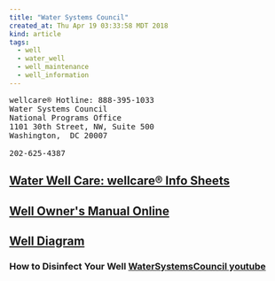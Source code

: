 ```yaml
---
title: "Water Systems Council"
created_at: Thu Apr 19 03:33:58 MDT 2018
kind: article
tags:
  - well
  - water_well
  - well_maintenance
  - well_information
---
```


<pre>
wellcare® Hotline: 888-395-1033
Water Systems Council
National Programs Office
1101 30th Street, NW, Suite 500
Washington,  DC 20007

202-625-4387
</pre>

<h2>
  <a href="https://www.watersystemscouncil.org/water-well-help/wellcare-info-sheets/" target="_blank">Water Well Care: wellcare® Info Sheets</a>
</h2>

<h2>
  <a href="https://www.watersystemscouncil.org/water-well-help/well-owners-manual/" target="_blank">Well Owner's Manual Online</a>
</h2>

<h2>
  <a href="https://www.watersystemscouncil.org/water-well-help/well-diagram/" target="_blank">Well Diagram</a>
</h2>

<h3>
  How to Disinfect Your Well
  <a href="https://www.youtube.com/watch?v=DlO5lGpjPOE" target="_blank">WaterSystemsCouncil youtube</a>
</h3>

<!--
html boilerplate
<a href="" target="_blank"></a>
<a name=""></a>
<img src="" width="400px">
<ul>
  <li></li>
</ul>
<pre>
</pre>
<p style="margin-bottom: 2em;"></p>
<hr style="border: 0; height: 3px; background: #333; background-image: linear-gradient(to right, #ccc, #333, #ccc);">
<pre><code>
</code></pre>
<math xmlns='http://www.w3.org/1998/Math/MathML' display='block'>
</math>
-->
